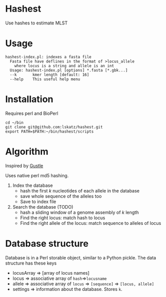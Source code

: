 # Hashest

Use hashes to estimate MLST

# Usage

```
hashest-index.pl: indexes a fasta file
  Fasta file have deflines in the format of >locus_allele
    where locus is a string and allele is an int
  Usage: hashest-index.pl [options] *.fasta [*.gbk...]
  --k       kmer length [default: 16]
  --help    This useful help menu

```

# Installation

Requires perl and BioPerl

```
cd ~/bin
git clone git@github.com:lskatz/hashest.git
export PATH=$PATH:~/bin/hashest/scripts
```

# Algorithm

Inspired by [Gustle](https://github.com/supernifty/gustle)

Uses native perl md5 hashing.

1. Index the database
   * hash the first _k_ nucleotides of each allele in the database 
   * save whole sequence of the alleles too
   * Save to index file
2. Search the database (TODO)
   * hash a sliding window of a genome assembly of _k_ length
   * Find the right locus: match hash to locus
   * Find the right allele of the locus: match sequence to alleles of locus

# Database structure

Database is in a Perl storable object, similar to a Python pickle.
The data structure has these keys

* locusArray => [array of locus names]
* locus => associative array of `hash`=>`locusname`
* allele => associative array of `locus` => `[sequence]` => `[locus, allele]`
* settings => information about the database.  Stores `k`.
